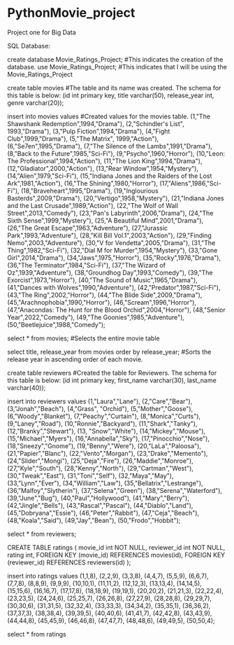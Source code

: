 # PythonMovie_project
Project one for Big Data

SQL Database:

create database Movie_Ratings_Project;      #This indicates the creation of the database.
use Movie_Ratings_Project;                  #This indicates that I will be using the Movie_Ratings_Project

create table movies  #The table and its name was created.  The schema for this table is below:
(id int primary key, title varchar(50), release_year int, genre varchar(20));

insert into movies values #Created values for the movies table.
(1,"The Shawshank Redemption",1994,"Drama"),
(2,"Schindler's List", 1993,"Drama"),
(3,"Pulp Fiction",1994,"Drama"),
(4,"Fight Club",1999,"Drama"),
(5,"The Matrix", 1999,"Action"),
(6,"Se7en",1995,"Drama"),
(7,"The Silence of the Lambs",1991,"Drama"),
(8,"Back to the Future",1985,"Sci-Fi"),
(9,"Psycho",1960,"Horror"),
(10,"Leon: The Professional",1994,"Action"),
(11,"The Lion King",1994,"Drama"),
(12,"Gladiator",2000,"Action"),
(13,"Rear Window",1954,"Mystery"),
(14,"Alien",1979,"Sci-Fi"),
(15,"Indiana Jones and the Raiders of the Lost Ark",1981,"Action"),
(16,"The Shining",1980,"Horror"),
(17,"Aliens",1986,"Sci-Fi"),
(18,"Braveheart",1995,"Drama"),
(19,"Inglourious Basterds",2009,"Drama"),
(20,"Vertigo",1958,"Mystery"),
(21,"Indiana Jones and the Last Crusade",1989,"Action"),
(22,"The Wolf of Wall Street",2013,"Comedy"),
(23,"Pan's Labyrinth",2006,"Drama"),
(24,"The Sixth Sense",1999,"Mystery"),
(25,"A Beautiful Mind",2001,"Drama"),
(26,"The Great Escape",1963,"Adventure"),
(27,"Jurassic Park",1993,"Adventure"),
(28,"Kill Bill Vol.1",2003,"Action"),
(29,"Finding Nemo",2003,"Adventure"),
(30,"V for Vendetta",2005,"Drama"),
(31,"The Thing",1982,"Sci-Fi"),
(32,"Dial M for Murder",1954,"Mystery"),
(33,"Gone Girl",2014,"Drama"),
(34,"Jaws",1975,"Horror"),
(35,"Rocky",1976,"Drama"),
(36,"The Terminator",1984,"Sci-Fi"),
(37,"The Wizard of Oz",1939,"Adventure"),
(38,"Groundhog Day",1993,"Comedy"),
(39,"The Exorcist",1973,"Horror"),
(40,"The Sound of Music",1965,"Drama"),
(41,"Dances with Wolves",1990,"Adventure"),
(42,"Predator",1987,"Sci-Fi"),
(43,"The Ring",2002,"Horror"),
(44,"The Blide Side",2009,"Drama"),
(45,"Arachnophobia",1990,"Horror"),
(46,"Scream",1996,"Horror"),
(47,"Anacondas: The Hunt for the Blood Orchid",2004,"Horror"),
(48,"Senior Year",2022,"Comedy"),
(49,"The Goonies",1985,"Adventure"),
(50,"Beetlejuice",1988,"Comedy");

select * from movies;      #Selects the entire movie table

select title, release_year from movies
order by release_year;     #Sorts the release year in ascending order of each movie.

create table reviewers     #Created the table for Reviewers. The schema for this table is below:
(id int primary key, first_name varchar(30), last_name varchar(40)); 

insert into reviewers values
(1,"Laura","Lane"),
(2,"Care","Bear"),
(3,"Jonah","Beach"),
(4,"Grass", "Orchid"),
(5,"Mother","Goose"),
(6,"Woody","Blanket"),
(7,"Peachy","Curtain"),
(8,"Monica","Curts"),
(9,"Laney","Road"),
(10,"Ronnie","Backyard"),
(11,"Shark","Tanky"),
(12,"Branky","Stewart"),
(13, "Snow","White"),
(14,"Mickey","Mouse"),
(15,"Michael","Myers"),
(16,"Annabella","Sky"),
(17,"Pinocchio","Nose"),
(18,"Sneezy","Gnome"),
(19,"Benny","Were"),
(20,"LaLa","Paloosa"),
(21,"Papier","Blanc"),
(22,"Vento","Morgan"),
(23,"Drake","Memento"),
(24,"Slider","Mongi"),
(25,"Deja","Fire"),
(26,"Maddie","Monroe"),
(27,"Kyle","South"),
(28,"Kenny","North"),
(29,"Cartman","West"),
(30,"Tweak","East"),
(31,"Toni","Self"),
(32,"Maya","May"),
(33,"Lynn","Ever"),
(34,"William","Law"),
(35,"Bellatrix","Lestrange"),
(36,"Malfoy","Slytherin"),
(37,"Selena","Green"),
(38,"Serena","Waterford"),
(39,"June","Bug"),
(40,"Paul","Hollywood"),
(41,"Mary","Berry"),
(42,"Jingle","Bells"),
(43,"Rascal","Pascal"),
(44,"Diablo","Land"),
(45,"Dobryana","Essie"),
(46,"Peter","Rabbit"),
(47,"Ceja","Beach"),
(48,"Koala","Said"),
(49,"Jay","Bean"),
(50,"Frodo","Hobbit");

select * from reviewers;

CREATE TABLE ratings (
    movie_id int NOT NULL,
    reviewer_id int NOT NULL,
	rating int,
    FOREIGN KEY (movie_id) REFERENCES movies(id),
    FOREIGN KEY (reviewer_id) REFERENCES reviewers(id)
);

insert into ratings values
(1,1,8),
(2,2,9),
(3,3,8),
(4,4,7),
(5,5,9),
(6,6,7),
(7,7,8),
(8,8,9),
(9,9,9),
(10,10,1),
(11,11,2),
(12,12,3),
(13,13,4),
(14,14,5),
(15,15,6),
(16,16,7),
(17,17,8),
(18,18,9),
(19,19,1),
(20,20,2),
(21,21,3),
(22,22,4),
(23,23,5),
(24,24,6),
(25,25,7),
(26,26,8),
(27,27,9),
(28,28,8),
(29,29,7),
(30,30,6),
(31,31,5),
(32,32,4),
(33,33,3),
(34,34,2),
(35,35,1),
(36,36,2),
(37,37,3),
(38,38,4),
(39,39,5),
(40,40,6),
(41,41,7),
(42,42,8),
(43,43,9),
(44,44,8),
(45,45,9),
(46,46,8),
(47,47,7),
(48,48,6),
(49,49,5),
(50,50,4);

select * from ratings


